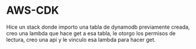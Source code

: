 # AWS-CDK
Hice un stack donde importo una tabla de dynamodb previamente creada, creo una lambda que hace get a esa tabla, le otorgo los permisos de lectura, creo una api y le vinculo esa lambda para hacer get.



